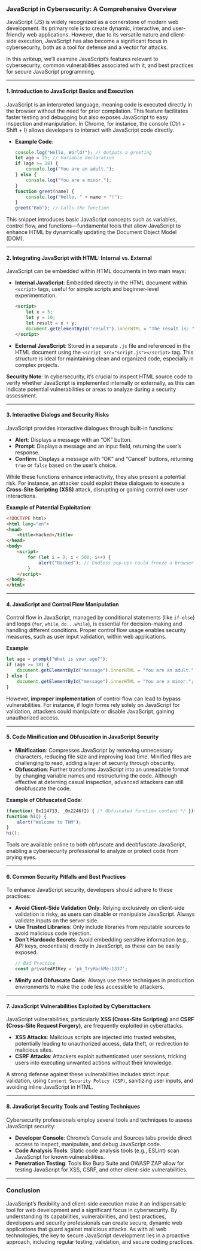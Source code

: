 ### JavaScript in Cybersecurity: A Comprehensive Overview

JavaScript (JS) is widely recognized as a cornerstone of modern web development. Its primary role is to create dynamic, interactive, and user-friendly web applications. However, due to its versatile nature and client-side execution, JavaScript has also become a significant focus in cybersecurity, both as a tool for defense and a vector for attacks.

In this writeup, we’ll examine JavaScript’s features relevant to cybersecurity, common vulnerabilities associated with it, and best practices for secure JavaScript programming.

---

#### 1. **Introduction to JavaScript Basics and Execution**

JavaScript is an interpreted language, meaning code is executed directly in the browser without the need for prior compilation. This feature facilitates faster testing and debugging but also exposes JavaScript to easy inspection and manipulation. In Chrome, for instance, the console (Ctrl + Shift + I) allows developers to interact with JavaScript code directly.

- **Example Code**: 
    ```javascript
    console.log("Hello, World!"); // Outputs a greeting
    let age = 25; // Variable declaration
    if (age >= 18) {
        console.log("You are an adult.");
    } else {
        console.log("You are a minor.");
    }
    function greet(name) {
        console.log("Hello, " + name + "!");
    }
    greet("Bob"); // Calls the function
    ```

This snippet introduces basic JavaScript concepts such as variables, control flow, and functions—fundamental tools that allow JavaScript to enhance HTML by dynamically updating the Document Object Model (DOM).

---

#### 2. **Integrating JavaScript with HTML: Internal vs. External**

JavaScript can be embedded within HTML documents in two main ways:

- **Internal JavaScript**: Embedded directly in the HTML document within `<script>` tags, useful for simple scripts and beginner-level experimentation.
    ```html
    <script>
        let x = 5;
        let y = 10;
        let result = x + y;
        document.getElementById("result").innerHTML = "The result is: " + result;
    </script>
    ```

- **External JavaScript**: Stored in a separate `.js` file and referenced in the HTML document using the `<script src="script.js"></script>` tag. This structure is ideal for maintaining clean and organized code, especially in complex projects.

**Security Note**: In cybersecurity, it’s crucial to inspect HTML source code to verify whether JavaScript is implemented internally or externally, as this can indicate potential vulnerabilities or areas to analyze during a security assessment.

---

#### 3. **Interactive Dialogs and Security Risks**

JavaScript provides interactive dialogues through built-in functions:
   - **Alert**: Displays a message with an “OK” button.
   - **Prompt**: Displays a message and an input field, returning the user’s response.
   - **Confirm**: Displays a message with “OK” and “Cancel” buttons, returning `true` or `false` based on the user’s choice.

While these functions enhance interactivity, they also present a potential risk. For instance, an attacker could exploit these dialogues to execute a **Cross-Site Scripting (XSS)** attack, disrupting or gaining control over user interactions. 

**Example of Potential Exploitation**:
```html
<!DOCTYPE html>
<html lang="en">
<head>
    <title>Hacked</title>
</head>
<body>
    <script>
        for (let i = 0; i < 500; i++) {
            alert("Hacked"); // Endless pop-ups could freeze a browser
        }
    </script>
</body>
</html>
```

---

#### 4. **JavaScript and Control Flow Manipulation**

Control flow in JavaScript, managed by conditional statements (like `if-else`) and loops (`for`, `while`, `do...while`), is essential for decision-making and handling different conditions. Proper control flow usage enables security measures, such as user input validation, within web applications.

**Example**:
```javascript
let age = prompt("What is your age?");
if (age >= 18) {
    document.getElementById("message").innerHTML = "You are an adult.";
} else {
    document.getElementById("message").innerHTML = "You are a minor.";
}
```

However, **improper implementation** of control flow can lead to bypass vulnerabilities. For instance, if login forms rely solely on JavaScript for validation, attackers could manipulate or disable JavaScript, gaining unauthorized access.

---

#### 5. **Code Minification and Obfuscation in JavaScript Security**

- **Minification**: Compresses JavaScript by removing unnecessary characters, reducing file size and improving load time. Minified files are challenging to read, adding a layer of security through obscurity.
- **Obfuscation**: Further transforms JavaScript into an unreadable format by changing variable names and restructuring the code. Although effective at deterring casual inspection, advanced attackers can still deobfuscate the code.

**Example of Obfuscated Code**:
```javascript
(function(_0x114713, _0x2246f2) { /* Obfuscated function content */ })();
function hi() {
    alert("Welcome to THM");
}
hi();
```

Tools are available online to both obfuscate and deobfuscate JavaScript, enabling a cybersecurity professional to analyze or protect code from prying eyes.

---

#### 6. **Common Security Pitfalls and Best Practices**

To enhance JavaScript security, developers should adhere to these practices:

- **Avoid Client-Side Validation Only**: Relying exclusively on client-side validation is risky, as users can disable or manipulate JavaScript. Always validate inputs on the server side.
- **Use Trusted Libraries**: Only include libraries from reputable sources to avoid malicious code injection.
- **Don’t Hardcode Secrets**: Avoid embedding sensitive information (e.g., API keys, credentials) directly in JavaScript, as these can be easily exposed.
    ```javascript
    // Bad Practice
    const privateAPIKey = 'pk_TryHackMe-1337';
    ```
- **Minify and Obfuscate Code**: Always use these techniques in production environments to make the code less accessible to attackers.

---

#### 7. **JavaScript Vulnerabilities Exploited by Cyberattackers**

JavaScript vulnerabilities, particularly **XSS (Cross-Site Scripting)** and **CSRF (Cross-Site Request Forgery)**, are frequently exploited in cyberattacks.

- **XSS Attacks**: Malicious scripts are injected into trusted websites, potentially leading to unauthorized access, data theft, or redirection to malicious sites.
- **CSRF Attacks**: Attackers exploit authenticated user sessions, tricking users into executing unwanted actions without their knowledge.

A strong defense against these vulnerabilities includes strict input validation, using `Content Security Policy (CSP)`, sanitizing user inputs, and avoiding inline JavaScript in HTML.

---

#### 8. **JavaScript Security Tools and Testing Techniques**

Cybersecurity professionals employ several tools and techniques to assess JavaScript security:
   - **Developer Console**: Chrome’s Console and Sources tabs provide direct access to inspect, manipulate, and debug JavaScript code.
   - **Code Analysis Tools**: Static code analysis tools (e.g., ESLint) scan JavaScript for known vulnerabilities.
   - **Penetration Testing**: Tools like Burp Suite and OWASP ZAP allow for testing JavaScript for XSS, CSRF, and other client-side vulnerabilities.

---

### Conclusion

JavaScript’s flexibility and client-side execution make it an indispensable tool for web development and a significant focus in cybersecurity. By understanding its capabilities, vulnerabilities, and best practices, developers and security professionals can create secure, dynamic web applications that guard against malicious attacks. As with all web technologies, the key to secure JavaScript development lies in a proactive approach, including regular testing, validation, and secure coding practices.
